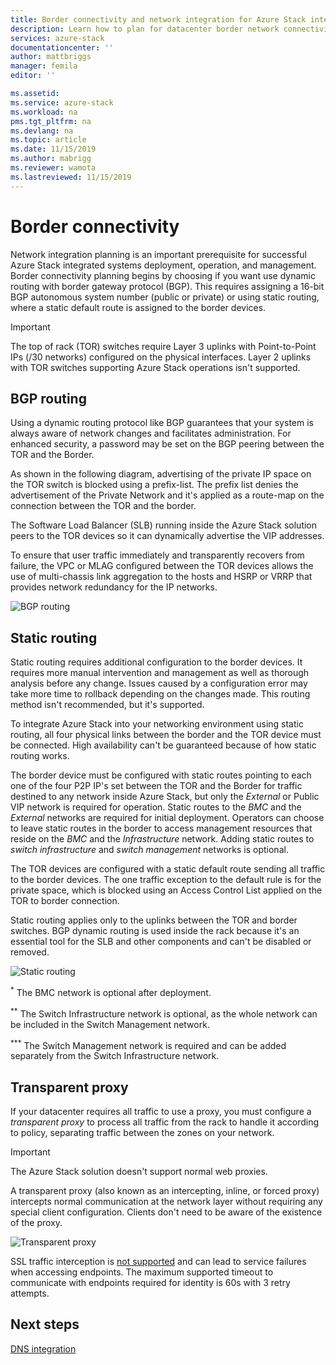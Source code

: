 ```yaml
---
title: Border connectivity and network integration for Azure Stack integrated systems | Microsoft Docs
description: Learn how to plan for datacenter border network connectivity in Azure Stack integrated systems.
services: azure-stack
documentationcenter: ''
author: mattbriggs
manager: femila
editor: ''

ms.assetid: 
ms.service: azure-stack
ms.workload: na
pms.tgt_pltfrm: na
ms.devlang: na
ms.topic: article
ms.date: 11/15/2019
ms.author: mabrigg
ms.reviewer: wamota
ms.lastreviewed: 11/15/2019
---
```


# Border connectivity 
Network integration planning is an important prerequisite for successful Azure Stack integrated systems deployment, operation, and management. Border connectivity planning begins by choosing if you want use dynamic routing with border gateway protocol (BGP). This requires assigning a 16-bit BGP autonomous system number (public or private) or using static routing, where a static default route is assigned to the border devices.

> [!IMPORTANT]
> The top of rack (TOR) switches require Layer 3 uplinks with Point-to-Point IPs (/30 networks) configured on the physical interfaces. Layer 2 uplinks with TOR switches supporting Azure Stack operations isn't supported.

## BGP routing
Using a dynamic routing protocol like BGP guarantees that your system is always aware of network changes and facilitates administration. For enhanced security, a password may be set on the BGP peering between the TOR and the Border.

As shown in the following diagram, advertising of the private IP space on the TOR switch is blocked using a prefix-list. The prefix list denies the advertisement of the Private Network and it's applied as a route-map on the connection between the TOR and the border.

The Software Load Balancer (SLB) running inside the Azure Stack solution peers to the TOR devices so it can dynamically advertise the VIP addresses.

To ensure that user traffic immediately and transparently recovers from failure, the VPC or MLAG configured between the TOR devices allows the use of multi-chassis link aggregation to the hosts and HSRP or VRRP that provides network redundancy for the IP networks.

![BGP routing](media/azure-stack-border-connectivity/bgp-routing.png)

## Static routing
Static routing requires additional configuration to the border devices. It requires more manual intervention and management as well as thorough analysis before any change. Issues caused by a configuration error may take more time to rollback depending on the changes made. This routing method isn't recommended, but it's supported.

To integrate Azure Stack into your networking environment using static routing, all four physical links between the border and the TOR device must be connected. High availability can't be guaranteed because of how static routing works.

The border device must be configured with static routes pointing to each one of the four P2P IP's set between the TOR and the Border for traffic destined to any network inside Azure Stack, but only the *External* or Public VIP network is required for operation. Static routes to the *BMC* and the *External* networks are required for initial deployment. Operators can choose to leave static routes in the border to access management resources that reside on the *BMC*  and the *Infrastructure* network. Adding static routes to *switch infrastructure* and *switch management* networks is optional.

The TOR devices are configured with a static default route sending all traffic to the border devices. The one traffic exception to the default rule is for the private space, which is blocked using an Access Control List applied on the TOR to border connection.

Static routing applies only to the uplinks between the TOR and border switches. BGP dynamic routing is used inside the rack because it's an essential tool for the SLB and other components and can't be disabled or removed.

![Static routing](media/azure-stack-border-connectivity/static-routing.png)

<sup>\*</sup> The BMC network is optional after deployment.

<sup>\*\*</sup> The Switch Infrastructure network is optional, as the whole network can be included in the Switch Management network.

<sup>\*\*\*</sup> The Switch Management network is required and can be added separately from the Switch Infrastructure network.

## Transparent proxy
If your datacenter requires all traffic to use a proxy, you must configure a *transparent proxy* to process all traffic from the rack to handle it according to policy, separating traffic between the zones on your network.

> [!IMPORTANT]
> The Azure Stack solution doesn't support normal web proxies.  

A transparent proxy (also known as an intercepting, inline, or forced proxy) intercepts normal communication at the network layer without requiring any special client configuration. Clients don't need to be aware of the existence of the proxy.

![Transparent proxy](media/azure-stack-border-connectivity/transparent-proxy.png)

SSL traffic interception is [not supported](azure-stack-firewall.md#ssl-decryption) and can lead to service failures when accessing endpoints. The maximum supported timeout to communicate with endpoints required for identity is 60s with 3 retry attempts.

## Next steps
[DNS integration](azure-stack-integrate-dns.md)
